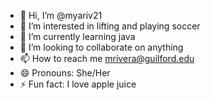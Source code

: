 - 👋 Hi, I’m @myariv21
- 👀 I’m interested in lifting and playing soccer 
- 🌱 I’m currently learning java
- 💞️ I’m looking to collaborate on anything
- 📫 How to reach me mrivera@guilford.edu
- 😄 Pronouns: She/Her 
- ⚡ Fun fact: I love apple juice 

<!---
myariv21/myariv21 is a ✨ special ✨ repository because its `README.md` (this file) appears on your GitHub profile.
You can click the Preview link to take a look at your changes.
--->
